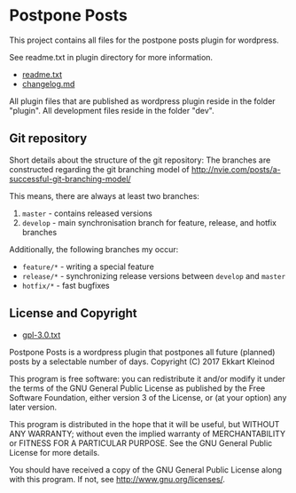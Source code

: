# Postpone Posts

This project contains all files for the postpone posts plugin for wordpress.

See readme.txt in plugin directory for more information.

- [readme.txt](postpone-posts/readme.txt)
- [changelog.md](changelog.md)

All plugin files that are published as wordpress plugin reside in the folder "plugin".
All development files reside in the folder "dev".

## Git repository

Short details about the structure of the git repository:
The branches are constructed regarding the git branching model of http://nvie.com/posts/a-successful-git-branching-model/

This means, there are always at least two branches:

1. `master` - contains released versions
2. `develop` - main synchronisation branch for feature, release, and hotfix branches

Additionally, the following branches my occur:

- `feature/*` - writing a special feature
- `release/*` - synchronizing release versions between `develop` and `master`
- `hotfix/*` - fast bugfixes

## License and Copyright

- [gpl-3.0.txt](plugin/gpl-3.0.txt)

Postpone Posts is a wordpress plugin that postpones all future (planned) posts by a selectable number of days.
Copyright (C) 2017 Ekkart Kleinod

This program is free software: you can redistribute it and/or modify
it under the terms of the GNU General Public License as published by
the Free Software Foundation, either version 3 of the License, or
(at your option) any later version.

This program is distributed in the hope that it will be useful,
but WITHOUT ANY WARRANTY; without even the implied warranty of
MERCHANTABILITY or FITNESS FOR A PARTICULAR PURPOSE.  See the
GNU General Public License for more details.

You should have received a copy of the GNU General Public License
along with this program.  If not, see <http://www.gnu.org/licenses/>.
